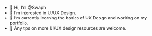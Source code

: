 - 👋 Hi, I’m @Swaph
- 👀 I’m interested in UI/UX Design.
- 🌱 I’m currently learning the basics of UX Design and working on my portfolio.
- 💞️ Any tips on more UI/UX design resources are welcome.

<!---
Swaph/Swaph is a ✨ special ✨ repository because its `README.md` (this file) appears on your GitHub profile.
You can click the Preview link to take a look at your changes.
--->
